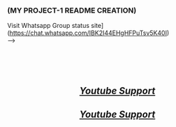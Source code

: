### (MY PROJECT-1 README CREATION)
Visit Whatsapp Group status site](https://chat.whatsapp.com/IBK2I44EHgHFPuTsv5K40I)
<br>
-->
<div align="center">
<br>
  
  <div>
<br>
<div>
  <br>

## _[Youtube Support](https://youtube.com/c/APMMODZ)_

## _[Youtube Support](https://instagram.com/Ajuzz_pc)_

